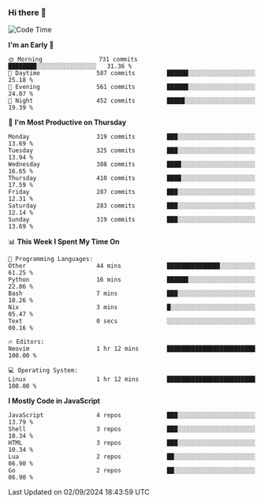 ### Hi there 👋
<!--START_SECTION:waka-->
![Code Time](http://img.shields.io/badge/Code%20Time-336%20hrs%201%20min-blue)

**I'm an Early 🐤** 

```text
🌞 Morning                731 commits         ████████░░░░░░░░░░░░░░░░░   31.36 % 
🌆 Daytime                587 commits         ██████░░░░░░░░░░░░░░░░░░░   25.18 % 
🌃 Evening                561 commits         ██████░░░░░░░░░░░░░░░░░░░   24.07 % 
🌙 Night                  452 commits         █████░░░░░░░░░░░░░░░░░░░░   19.39 % 
```
📅 **I'm Most Productive on Thursday** 

```text
Monday                   319 commits         ███░░░░░░░░░░░░░░░░░░░░░░   13.69 % 
Tuesday                  325 commits         ███░░░░░░░░░░░░░░░░░░░░░░   13.94 % 
Wednesday                388 commits         ████░░░░░░░░░░░░░░░░░░░░░   16.65 % 
Thursday                 410 commits         ████░░░░░░░░░░░░░░░░░░░░░   17.59 % 
Friday                   287 commits         ███░░░░░░░░░░░░░░░░░░░░░░   12.31 % 
Saturday                 283 commits         ███░░░░░░░░░░░░░░░░░░░░░░   12.14 % 
Sunday                   319 commits         ███░░░░░░░░░░░░░░░░░░░░░░   13.69 % 
```


📊 **This Week I Spent My Time On** 

```text
💬 Programming Languages: 
Other                    44 mins             ███████████████░░░░░░░░░░   61.25 % 
Python                   16 mins             ██████░░░░░░░░░░░░░░░░░░░   22.86 % 
Bash                     7 mins              ███░░░░░░░░░░░░░░░░░░░░░░   10.26 % 
Nix                      3 mins              █░░░░░░░░░░░░░░░░░░░░░░░░   05.47 % 
Text                     0 secs              ░░░░░░░░░░░░░░░░░░░░░░░░░   00.16 % 

🔥 Editors: 
Neovim                   1 hr 12 mins        █████████████████████████   100.00 % 

💻 Operating System: 
Linux                    1 hr 12 mins        █████████████████████████   100.00 % 
```

**I Mostly Code in JavaScript** 

```text
JavaScript               4 repos             ███░░░░░░░░░░░░░░░░░░░░░░   13.79 % 
Shell                    3 repos             ███░░░░░░░░░░░░░░░░░░░░░░   10.34 % 
HTML                     3 repos             ███░░░░░░░░░░░░░░░░░░░░░░   10.34 % 
Lua                      2 repos             ██░░░░░░░░░░░░░░░░░░░░░░░   06.90 % 
Go                       2 repos             ██░░░░░░░░░░░░░░░░░░░░░░░   06.90 % 
```




 Last Updated on 02/09/2024 18:43:59 UTC
<!--END_SECTION:waka-->

<!--
**YoganshSharma/YoganshSharma** is a ✨ _special_ ✨ repository because its `README.md` (this file) appears on your GitHub profile.

Here are some ideas to get you started:

- 🔭 I’m currently working on ...
- 🌱 I’m currently learning ...
- 👯 I’m looking to collaborate on ...
- 🤔 I’m looking for help with ...
- 💬 Ask me about ...
- 📫 How to reach me: ...
- 😄 Pronouns: ...
- ⚡ Fun fact: ...
-->
